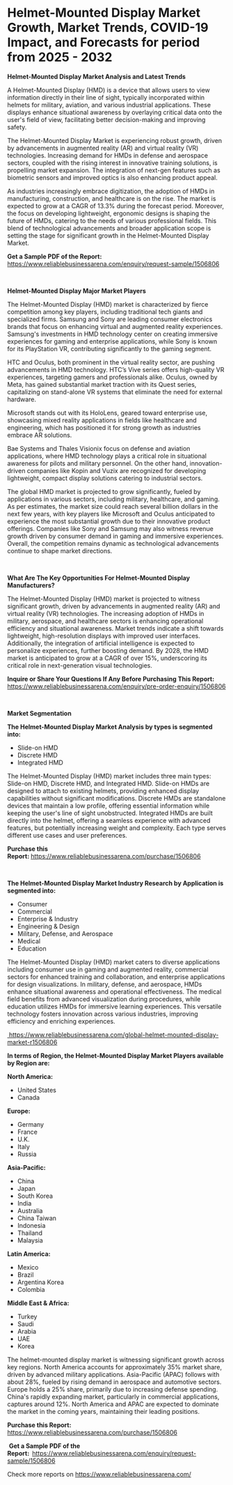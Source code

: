 <p><h1>Helmet-Mounted Display Market Growth, Market Trends, COVID-19 Impact, and Forecasts for period from 2025 - 2032</h1></p><p><strong>Helmet-Mounted Display Market Analysis and Latest Trends</strong></p>
<p><p>A Helmet-Mounted Display (HMD) is a device that allows users to view information directly in their line of sight, typically incorporated within helmets for military, aviation, and various industrial applications. These displays enhance situational awareness by overlaying critical data onto the user's field of view, facilitating better decision-making and improving safety.</p><p>The Helmet-Mounted Display Market is experiencing robust growth, driven by advancements in augmented reality (AR) and virtual reality (VR) technologies. Increasing demand for HMDs in defense and aerospace sectors, coupled with the rising interest in innovative training solutions, is propelling market expansion. The integration of next-gen features such as biometric sensors and improved optics is also enhancing product appeal.</p><p>As industries increasingly embrace digitization, the adoption of HMDs in manufacturing, construction, and healthcare is on the rise. The market is expected to grow at a CAGR of 13.3% during the forecast period. Moreover, the focus on developing lightweight, ergonomic designs is shaping the future of HMDs, catering to the needs of various professional fields. This blend of technological advancements and broader application scope is setting the stage for significant growth in the Helmet-Mounted Display Market.</p></p>
<p><strong>Get a Sample PDF of the Report:&nbsp;</strong> <a href="https://www.reliablebusinessarena.com/enquiry/request-sample/1506806?utm_campaign=1891&utm_medium=2&utm_source=Github&utm_content=ia&utm_term=23032025&utm_id=helmet-mounted-display">https://www.reliablebusinessarena.com/enquiry/request-sample/1506806</a></p>
<p>&nbsp;</p>
<p><strong>Helmet-Mounted Display Major Market Players</strong></p>
<p><p>The Helmet-Mounted Display (HMD) market is characterized by fierce competition among key players, including traditional tech giants and specialized firms. Samsung and Sony are leading consumer electronics brands that focus on enhancing virtual and augmented reality experiences. Samsung's investments in HMD technology center on creating immersive experiences for gaming and enterprise applications, while Sony is known for its PlayStation VR, contributing significantly to the gaming segment.</p><p>HTC and Oculus, both prominent in the virtual reality sector, are pushing advancements in HMD technology. HTC’s Vive series offers high-quality VR experiences, targeting gamers and professionals alike. Oculus, owned by Meta, has gained substantial market traction with its Quest series, capitalizing on stand-alone VR systems that eliminate the need for external hardware.</p><p>Microsoft stands out with its HoloLens, geared toward enterprise use, showcasing mixed reality applications in fields like healthcare and engineering, which has positioned it for strong growth as industries embrace AR solutions.</p><p>Bae Systems and Thales Visionix focus on defense and aviation applications, where HMD technology plays a critical role in situational awareness for pilots and military personnel. On the other hand, innovation-driven companies like Kopin and Vuzix are recognized for developing lightweight, compact display solutions catering to industrial sectors.</p><p>The global HMD market is projected to grow significantly, fueled by applications in various sectors, including military, healthcare, and gaming. As per estimates, the market size could reach several billion dollars in the next few years, with key players like Microsoft and Oculus anticipated to experience the most substantial growth due to their innovative product offerings. Companies like Sony and Samsung may also witness revenue growth driven by consumer demand in gaming and immersive experiences. Overall, the competition remains dynamic as technological advancements continue to shape market directions.</p></p>
<p>&nbsp;</p>
<p><strong>What Are The Key Opportunities For Helmet-Mounted Display Manufacturers?</strong></p>
<p><p>The Helmet-Mounted Display (HMD) market is projected to witness significant growth, driven by advancements in augmented reality (AR) and virtual reality (VR) technologies. The increasing adoption of HMDs in military, aerospace, and healthcare sectors is enhancing operational efficiency and situational awareness. Market trends indicate a shift towards lightweight, high-resolution displays with improved user interfaces. Additionally, the integration of artificial intelligence is expected to personalize experiences, further boosting demand. By 2028, the HMD market is anticipated to grow at a CAGR of over 15%, underscoring its critical role in next-generation visual technologies.</p></p>
<p><strong>Inquire or Share Your Questions If Any Before Purchasing This Report:</strong> <a href="https://www.reliablebusinessarena.com/enquiry/pre-order-enquiry/1506806?utm_campaign=1891&utm_medium=2&utm_source=Github&utm_content=ia&utm_term=23032025&utm_id=helmet-mounted-display">https://www.reliablebusinessarena.com/enquiry/pre-order-enquiry/1506806</a></p>
<p>&nbsp;</p>
<p><strong>Market Segmentation</strong></p>
<p><strong>The Helmet-Mounted Display Market Analysis by types is segmented into:</strong></p>
<p><ul><li>Slide-on HMD</li><li>Discrete HMD</li><li>Integrated HMD</li></ul></p>
<p><p>The Helmet-Mounted Display (HMD) market includes three main types: Slide-on HMD, Discrete HMD, and Integrated HMD. Slide-on HMDs are designed to attach to existing helmets, providing enhanced display capabilities without significant modifications. Discrete HMDs are standalone devices that maintain a low profile, offering essential information while keeping the user's line of sight unobstructed. Integrated HMDs are built directly into the helmet, offering a seamless experience with advanced features, but potentially increasing weight and complexity. Each type serves different use cases and user preferences.</p></p>
<p><strong>Purchase this Report:&nbsp;</strong><a href="https://www.reliablebusinessarena.com/purchase/1506806?utm_campaign=1891&utm_medium=2&utm_source=Github&utm_content=ia&utm_term=23032025&utm_id=helmet-mounted-display">https://www.reliablebusinessarena.com/purchase/1506806</a></p>
<p>&nbsp;</p>
<p><strong>The Helmet-Mounted Display Market Industry Research by Application is segmented into:</strong></p>
<p><ul><li>Consumer</li><li>Commercial</li><li>Enterprise & Industry</li><li>Engineering & Design</li><li>Military, Defense, and Aerospace</li><li>Medical</li><li>Education</li></ul></p>
<p><p>The Helmet-Mounted Display (HMD) market caters to diverse applications including consumer use in gaming and augmented reality, commercial sectors for enhanced training and collaboration, and enterprise applications for design visualizations. In military, defense, and aerospace, HMDs enhance situational awareness and operational effectiveness. The medical field benefits from advanced visualization during procedures, while education utilizes HMDs for immersive learning experiences. This versatile technology fosters innovation across various industries, improving efficiency and enriching experiences.</p></p>
<p><a href="https://www.reliablebusinessarena.com/global-helmet-mounted-display-market-r1506806?utm_campaign=1891&utm_medium=2&utm_source=Github&utm_content=ia&utm_term=23032025&utm_id=helmet-mounted-display">&nbsp;https://www.reliablebusinessarena.com/global-helmet-mounted-display-market-r1506806</a></p>
<p><strong>In terms of Region, the Helmet-Mounted Display Market Players available by Region are:</strong></p>
<p>
    <p> <strong> North America: </strong>
        <ul>
            <li>United States</li>
            <li>Canada</li>
        </ul>
        </p> 
    <p> <strong> Europe: </strong>
        <ul>
            <li>Germany</li>
            <li>France</li>
            <li>U.K.</li>
            <li>Italy</li>
            <li>Russia</li>
        </ul>
        </p> 
    <p> <strong> Asia-Pacific: </strong>
        <ul>
            <li>China</li>
            <li>Japan</li>
            <li>South Korea</li>
            <li>India</li>
            <li>Australia</li>
            <li>China Taiwan</li>
            <li>Indonesia</li>
            <li>Thailand</li>
            <li>Malaysia</li>
        </ul>
        </p> 
    <p> <strong> Latin America: </strong>
        <ul>
            <li>Mexico</li>
            <li>Brazil</li>
            <li>Argentina Korea</li>
            <li>Colombia</li>
        </ul>
        </p> 
    <p> <strong> Middle East & Africa: </strong>
        <ul>
            <li>Turkey</li>
            <li>Saudi</li>
            <li>Arabia</li>
            <li>UAE</li>
            <li>Korea</li>
        </ul>
    </p>
    </p>
<p><p>The helmet-mounted display market is witnessing significant growth across key regions. North America accounts for approximately 35% market share, driven by advanced military applications. Asia-Pacific (APAC) follows with about 28%, fueled by rising demand in aerospace and automotive sectors. Europe holds a 25% share, primarily due to increasing defense spending. China's rapidly expanding market, particularly in commercial applications, captures around 12%. North America and APAC are expected to dominate the market in the coming years, maintaining their leading positions.</p></p>
<p><strong>Purchase this Report: </strong><a href="https://www.reliablebusinessarena.com/purchase/1506806?utm_campaign=1891&utm_medium=2&utm_source=Github&utm_content=ia&utm_term=23032025&utm_id=helmet-mounted-display">https://www.reliablebusinessarena.com/purchase/1506806</a></p>
<p>&nbsp;<strong>Get a Sample PDF of the Report:&nbsp;&nbsp;</strong><a href="https://www.reliablebusinessarena.com/enquiry/request-sample/1506806?utm_campaign=1891&utm_medium=2&utm_source=Github&utm_content=ia&utm_term=23032025&utm_id=helmet-mounted-display">https://www.reliablebusinessarena.com/enquiry/request-sample/1506806</a></p>
<p><strong></strong></p>
<p>Check more reports on <a href="https://www.reliablebusinessarena.com/?utm_campaign=1891&utm_medium=2&utm_source=Github&utm_content=ia&utm_term=23032025&utm_id=helmet-mounted-display">https://www.reliablebusinessarena.com/</a></p>